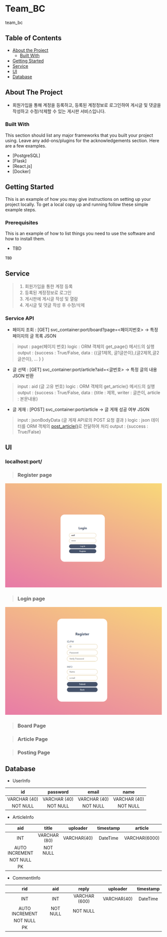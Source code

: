 # Team_BC

team_bc

<!-- PROJECT SHIELDS -->
<!--
*** I'm using markdown "reference style" links for readability.
*** Reference links are enclosed in brackets [ ] instead of parentheses ( ).
*** See the bottom of this document for the declaration of the reference variables
*** for contributors-url, forks-url, etc. This is an optional, concise syntax you may use.
*** https://www.markdownguide.org/basic-syntax/#reference-style-links
-->


<!-- TABLE OF CONTENTS -->
## Table of Contents

* [About the Project](#about-the-project)
  * [Built With](#built-with)
* [Getting Started](#getting-started)
* [Service](#service)
* [UI](#ui)
* [Database](#database)


<!-- ABOUT THE PROJECT -->
## About The Project

* 회원가입을 통해 계정을 등록하고, 등록된 계정정보로 로그인하여 게시글 및 댓글을 작성하고 수정/삭제할 수 있는 게시판 서비스입니다. 

### Built With
This section should list any major frameworks that you built your project using. Leave any add-ons/plugins for the acknowledgements section. Here are a few examples.

* [PostgreSQL]
* [Flask]
* [React.js]
* [Docker]


<!-- GETTING STARTED -->
## Getting Started

This is an example of how you may give instructions on setting up your project locally.
To get a local copy up and running follow these simple example steps.

### Prerequisites

This is an example of how to list things you need to use the software and how to install them.
* TBD
```sh
TBD
```


<!-- SERVICE -->
## Service

> 1. 회원가입을 통한 계정 등록
> 2. 등록된 계정정보로 로그인
> 3. 게시판에 게시글 작성 및 열람
> 4. 게시글 및 댓글 작성 후 수정/삭제

### Service API

* 페이지 조회 : [GET] svc_container:port/board?page=<페이지번호> → 특정 페이지의 글 목록 JSON

> input : page(페이지 번호)
> logic : ORM 객체의 get_page() 메서드의 실행
> output : {success : True/False, data : {{글1제목, 글1글쓴이},{글2제목,글2글쓴이}, … } }

* 글 선택 : [GET] svc_container:port/article?aid=<글번호> → 특정 글의 내용  JSON 반환

> input : aid (글 고유 번호)
> logic : ORM 객체의 get_article() 메서드의 실행
> output : {success : True/False, data : {title : 제목, writer : 글쓴이, article : 본문내용}

* 글 게재 : [POST] svc_container:port/article → 글 게재 성공 여부 JSON

> input : jsonBodyData (글 게재 API로의 POST 요청 결과 )
> logic : json 데이터를 ORM 객체의 [post_article()](https://www.notion.so/dcca19a52603482a84a966f922e3499a)로 전달하여 처리 
> output : {success : True/False}

<!-- UI -->
## UI

### localhost:port/

> ### Register page

![alt text](img/UI_register.png "Title Text")

> ### Login page

![alt text](img/UI_login.png "Title Text")

> ### Board Page

> ### Article Page

> ### Posting Page

<!-- DATABASE -->
## Database

* UserInfo

| id | password | email | name |
| :---: | :---: | :---: | :---: |
| VARCHAR (40) | VARCHAR (40) | VARCHAR (40) | VARCHAR (40) |
| NOT NULL | NOT NULL | NOT NULL | NOT NULL |

* ArticleInfo

| aid | title | uploader | timestamp | article |
| :---: | :---: | :---: | :---: | :---: |
| INT | VARCHAR (80) | VARCHAR(40) | DateTime | VARCHAR(6000) |
| AUTO INCREMENT | NOT NULL |
| NOT NULL |
| PK | 

* CommentInfo

| rid | aid | reply | uploader | timestamp |
| :---: | :---: | :---: | :---: | :---: |
| INT | INT | VARCHAR (600) | VARCHAR(40) | DateTime |
| AUTO INCREMENT | NOT NULL | NOT NULL |
| NOT NULL |
| PK | 


